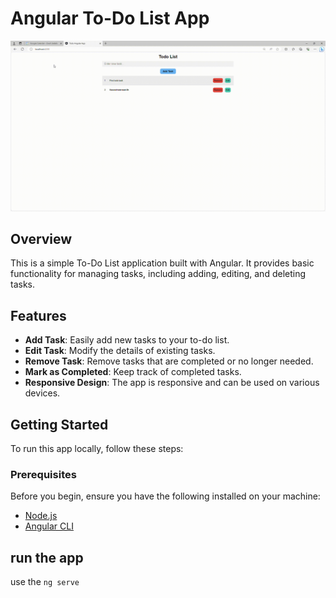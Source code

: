 # Angular To-Do List App
![To-Do List App Screenshot](Todo_Angular_App.gif)
## Overview

This is a simple To-Do List application built with Angular. It provides basic functionality for managing tasks, including adding, editing, and deleting tasks.

## Features

- **Add Task**: Easily add new tasks to your to-do list.
- **Edit Task**: Modify the details of existing tasks.
- **Remove Task**: Remove tasks that are completed or no longer needed.
- **Mark as Completed**: Keep track of completed tasks.
- **Responsive Design**: The app is responsive and can be used on various devices.

## Getting Started

To run this app locally, follow these steps:

### Prerequisites

Before you begin, ensure you have the following installed on your machine:

- [Node.js](https://nodejs.org/)
- [Angular CLI](https://cli.angular.io/)

 ## run the app 
 use the `ng serve` 
